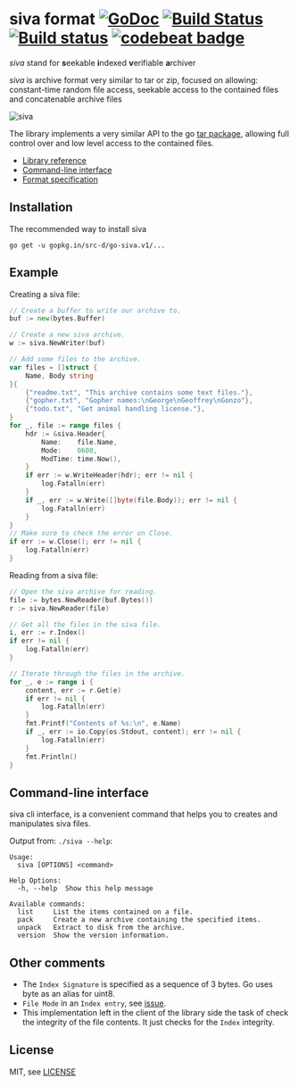 # siva format [![GoDoc](https://godoc.org/gopkg.in/src-d/go-siva.v1?status.svg)](https://godoc.org/gopkg.in/src-d/go-siva.v1) [![Build Status](https://travis-ci.org/src-d/go-siva.svg?branch=master)](https://travis-ci.org/src-d/go-siva) [![Build status](https://ci.appveyor.com/api/projects/status/github/src-d/go-siva?branch=master&svg=true)](https://ci.appveyor.com/project/mcuadros/go-siva) [![codebeat badge](https://codebeat.co/badges/a821494a-ff72-4756-9a70-652436e93485)](https://codebeat.co/projects/github-com-src-d-go-siva)

_siva_ stand for <b>s</b>eekable <b>i</b>ndexed <b>v</b>erifiable <b>a</b>rchiver

_siva_ is archive format very similar to tar or zip, focused on allowing: constant-time random file access, seekable access to the contained files and concatenable archive files

![siva](https://cloud.githubusercontent.com/assets/1573114/19213424/8a97b7ee-8d6c-11e6-9c84-ddb58862dd94.png)

The library implements a very similar API to the go [tar package](https://golang.org/pkg/archive/tar/), allowing full control over and low level access to the contained files.

- [Library reference](http://godoc.org/gopkg.in/src-d/go-siva.v1)
- [Command-line interface](#cli)
- [Format specification](https://github.com/src-d/go-siva/blob/master/SPEC.md)


Installation
------------

The recommended way to install siva

```
go get -u gopkg.in/src-d/go-siva.v1/...
```

Example
-------

Creating a siva file:

```go
// Create a buffer to write our archive to.
buf := new(bytes.Buffer)

// Create a new siva archive.
w := siva.NewWriter(buf)

// Add some files to the archive.
var files = []struct {
    Name, Body string
}{
    {"readme.txt", "This archive contains some text files."},
    {"gopher.txt", "Gopher names:\nGeorge\nGeoffrey\nGonzo"},
    {"todo.txt", "Get animal handling license."},
}
for _, file := range files {
    hdr := &siva.Header{
        Name:    file.Name,
        Mode:    0600,
        ModTime: time.Now(),
    }
    if err := w.WriteHeader(hdr); err != nil {
        log.Fatalln(err)
    }
    if _, err := w.Write([]byte(file.Body)); err != nil {
        log.Fatalln(err)
    }
}
// Make sure to check the error on Close.
if err := w.Close(); err != nil {
    log.Fatalln(err)
}
```


Reading from a siva file:
```go
// Open the siva archive for reading.
file := bytes.NewReader(buf.Bytes())
r := siva.NewReader(file)

// Get all the files in the siva file.
i, err := r.Index()
if err != nil {
    log.Fatalln(err)
}

// Iterate through the files in the archive.
for _, e := range i {
    content, err := r.Get(e)
    if err != nil {
        log.Fatalln(err)
    }
    fmt.Printf("Contents of %s:\n", e.Name)
    if _, err := io.Copy(os.Stdout, content); err != nil {
        log.Fatalln(err)
    }
    fmt.Println()
}
```


<a name="cli"></a>Command-line interface
----------------------
siva cli interface, is a convenient command that helps you to creates and manipulates siva files.

Output from: `./siva --help`:

```
Usage:
  siva [OPTIONS] <command>

Help Options:
  -h, --help  Show this help message

Available commands:
  list     List the items contained on a file.
  pack     Create a new archive containing the specified items.
  unpack   Extract to disk from the archive.
  version  Show the version information.
```

Other comments
-----------------------

- The `Index Signature` is specified as a sequence of 3 bytes. Go uses byte as an alias for uint8.
- `File Mode` in an `Index entry`, see [issue](https://github.com/src-d/go-siva/issues/11).
- This implementation left in the client of the library side the task of check the integrity of the file contents. It just checks for the `Index` integrity.

License
-------

MIT, see [LICENSE](LICENSE)
